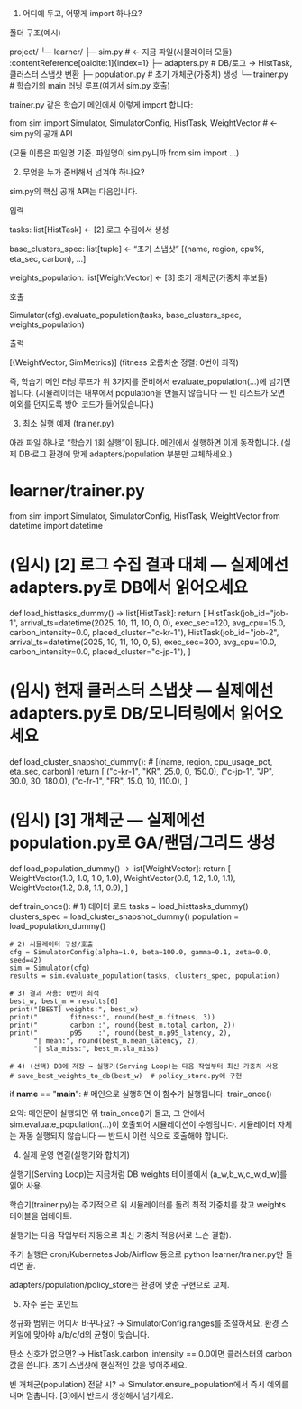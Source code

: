 1) 어디에 두고, 어떻게 import 하나요?

폴더 구조(예시)

project/
└─ learner/
   ├─ sim.py            # ← 지금 파일(시뮬레이터 모듈)  :contentReference[oaicite:1]{index=1}
   ├─ adapters.py       # DB/로그 → HistTask, 클러스터 스냅샷 변환
   ├─ population.py     # 초기 개체군(가중치) 생성
   └─ trainer.py        # 학습기의 main 러닝 루프(여기서 sim.py 호출)


trainer.py 같은 학습기 메인에서 이렇게 import 합니다:

from sim import Simulator, SimulatorConfig, HistTask, WeightVector  # ← sim.py의 공개 API


(모듈 이름은 파일명 기준. 파일명이 sim.py니까 from sim import ...)

2) 무엇을 누가 준비해서 넘겨야 하나요?

sim.py의 핵심 공개 API는 다음입니다.

입력

tasks: list[HistTask] ← [2] 로그 수집에서 생성

base_clusters_spec: list[tuple] ← “초기 스냅샷” [(name, region, cpu%, eta_sec, carbon), ...]

weights_population: list[WeightVector] ← [3] 초기 개체군(가중치 후보들)

호출

Simulator(cfg).evaluate_population(tasks, base_clusters_spec, weights_population)

출력

[(WeightVector, SimMetrics)] (fitness 오름차순 정렬: 0번이 최적)

즉, 학습기 메인 러닝 루프가 위 3가지를 준비해서 evaluate_population(...)에 넘기면 됩니다. (시뮬레이터는 내부에서 population을 만들지 않습니다 — 빈 리스트가 오면 예외를 던지도록 방어 코드가 들어있습니다.)

3) 최소 실행 예제 (trainer.py)

아래 파일 하나로 “학습기 1회 실행”이 됩니다. 메인에서 실행하면 이게 동작합니다. (실제 DB·로그 환경에 맞게 adapters/population 부분만 교체하세요.)

# learner/trainer.py
from sim import Simulator, SimulatorConfig, HistTask, WeightVector
from datetime import datetime

# (임시) [2] 로그 수집 결과 대체 — 실제에선 adapters.py로 DB에서 읽어오세요
def load_histtasks_dummy() -> list[HistTask]:
    return [
        HistTask(job_id="job-1", arrival_ts=datetime(2025, 10, 11, 10, 0, 0),
                 exec_sec=120, avg_cpu=15.0, carbon_intensity=0.0,
                 placed_cluster="c-kr-1"),
        HistTask(job_id="job-2", arrival_ts=datetime(2025, 10, 11, 10, 0, 5),
                 exec_sec=300, avg_cpu=10.0, carbon_intensity=0.0,
                 placed_cluster="c-jp-1"),
    ]

# (임시) 현재 클러스터 스냅샷 — 실제에선 adapters.py로 DB/모니터링에서 읽어오세요
def load_cluster_snapshot_dummy():
    # [(name, region, cpu_usage_pct, eta_sec, carbon)]
    return [
        ("c-kr-1", "KR", 25.0,  0, 150.0),
        ("c-jp-1", "JP", 30.0, 30, 180.0),
        ("c-fr-1", "FR", 15.0, 10, 110.0),
    ]

# (임시) [3] 개체군 — 실제에선 population.py로 GA/랜덤/그리드 생성
def load_population_dummy() -> list[WeightVector]:
    return [
        WeightVector(1.0, 1.0, 1.0, 1.0),
        WeightVector(0.8, 1.2, 1.0, 1.1),
        WeightVector(1.2, 0.8, 1.1, 0.9),
    ]

def train_once():
    # 1) 데이터 로드
    tasks = load_histtasks_dummy()
    clusters_spec = load_cluster_snapshot_dummy()
    population = load_population_dummy()

    # 2) 시뮬레이터 구성/호출
    cfg = SimulatorConfig(alpha=1.0, beta=100.0, gamma=0.1, zeta=0.0, seed=42)
    sim = Simulator(cfg)
    results = sim.evaluate_population(tasks, clusters_spec, population)

    # 3) 결과 사용: 0번이 최적
    best_w, best_m = results[0]
    print("[BEST] weights:", best_w)
    print("        fitness:", round(best_m.fitness, 3))
    print("        carbon :", round(best_m.total_carbon, 2))
    print("        p95    :", round(best_m.p95_latency, 2),
          "| mean:", round(best_m.mean_latency, 2),
          "| sla_miss:", best_m.sla_miss)

    # 4) (선택) DB에 저장 → 실행기(Serving Loop)는 다음 작업부터 최신 가중치 사용
    # save_best_weights_to_db(best_w)  # policy_store.py에 구현

if __name__ == "__main__":
    # 메인으로 실행하면 이 함수가 실행됩니다.
    train_once()


요약: 메인문이 실행되면 위 train_once()가 돌고, 그 안에서 sim.evaluate_population(...)이 호출되어 시뮬레이션이 수행됩니다. 시뮬레이터 자체는 자동 실행되지 않습니다 — 반드시 이런 식으로 호출해야 합니다.

4) 실제 운영 연결(실행기와 합치기)

실행기(Serving Loop)는 지금처럼 DB weights 테이블에서 (a_w,b_w,c_w,d_w)를 읽어 사용.

학습기(trainer.py)는 주기적으로 위 시뮬레이터를 돌려 최적 가중치를 찾고 weights 테이블을 업데이트.

실행기는 다음 작업부터 자동으로 최신 가중치 적용(서로 느슨 결합).

주기 실행은 cron/Kubernetes Job/Airflow 등으로 python learner/trainer.py만 돌리면 끝.

adapters/population/policy_store는 환경에 맞춘 구현으로 교체.

5) 자주 묻는 포인트

정규화 범위는 어디서 바꾸나요?
→ SimulatorConfig.ranges를 조절하세요. 환경 스케일에 맞아야 a/b/c/d의 균형이 맞습니다.

탄소 신호가 없으면?
→ HistTask.carbon_intensity == 0.0이면 클러스터의 carbon 값을 씁니다. 초기 스냅샷에 현실적인 값을 넣어주세요.

빈 개체군(population) 전달 시?
→ Simulator.ensure_population에서 즉시 예외를 내며 멈춥니다. [3]에서 반드시 생성해서 넘기세요.
